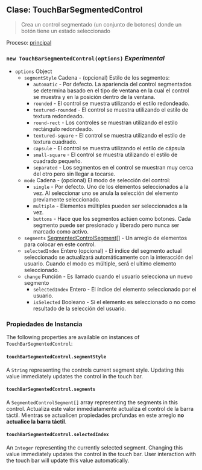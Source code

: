 ## Clase: TouchBarSegmentedControl

> Crea un control segmentado (un conjunto de botones) donde un botón tiene un estado seleccionado

Proceso: [principal](../tutorial/quick-start.md#main-process)

### `new TouchBarSegmentedControl(options)` *Experimental*

* `options` Object 
  * `segmentStyle` Cadena - (opcional) Estilo de los segmentos: 
    * `automatic` - Por defecto. La apariencia del control segmentados se determina basado en el tipo de ventana en la cual el control se muestra y en la posición dentro de la ventana.
    * `rounded` - El control se muestra utilizando el estilo redondeado.
    * `textured-rounded` - El control se muestra utilizando el estilo de textura redondeado.
    * `round-rect` - Los controles se muestran utilizando el estilo rectángulo redondeado.
    * `textured-square` - El control se muestra utilizando el estilo de textura cuadrado.
    * `capsule` - El control se muestra utilizando el estilo de cápsula
    * `small-square` - El control se muestra utilizando el estilo de cuadrado pequeño.
    * `separated` - Los segmentos en el control se muestran muy cerca del otro pero sin llegar a tocarse.
  * `mode` Cadena - (opcional) El modo de selección del control: 
    * `single` - Por defecto. Uno de los elementos seleccionados a la vez. Al seleccionar uno se anula la selección del elemento previamente seleccionado.
    * `multiple` - Elementos múltiples pueden ser seleccionados a la vez.
    * `buttons` - Hace que los segmentos actúen como botones. Cada segmento puede ser presionado y liberado pero nunca ser marcado como activo.
  * `segments` [SegmentedControlSegment[]](structures/segmented-control-segment.md) - Un arreglo de elementos para colocar en este control.
  * `selectedIndex` Entero (opcional) - El índice del segmento actual seleccionado se actualizará automáticamente con la interacción del usuario. Cuando el modo es múltiple, será el ultimo elemento seleccionado.
  * `change` Función - Es llamado cuando el usuario selecciona un nuevo segmento 
    * `selectedIndex` Entero - El índice del elemento seleccionado por el usuario.
    * `isSelected` Booleano - Si el elemento es seleccionado o no como resultado de la selección del usuario.

### Propiedades de Instancia

The following properties are available on instances of `TouchBarSegmentedControl`:

#### `touchBarSegmentedControl.segmentStyle`

A `String` representing the controls current segment style. Updating this value immediately updates the control in the touch bar.

#### `touchBarSegmentedControl.segments`

A `SegmentedControlSegment[]` array representing the segments in this control. Actualiza este valor inmediatamente actualiza el control de la barra táctil. Mientras se actualicen propiedades profundas en este arreglo **no actualice la barra táctil**.

#### `touchBarSegmentedControl.selectedIndex`

An `Integer` representing the currently selected segment. Changing this value immediately updates the control in the touch bar. User interaction with the touch bar will update this value automatically.